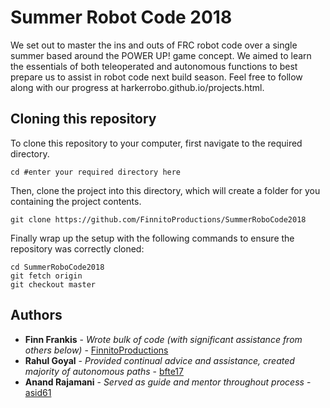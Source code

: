 # Summer Robot Code 2018
We set out to master the ins and outs of FRC robot code over a single summer based around the POWER UP! game concept. We aimed to learn the essentials of both teleoperated and autonomous functions to best prepare us to assist in robot code next build season. Feel free to follow along with our progress at harkerrobo.github.io/projects.html.
## Cloning this repository
To clone this repository to your computer, first navigate to the required directory.
```
cd #enter your required directory here
```
Then, clone the project into this directory, which will create a folder for you containing the project contents.
```
git clone https://github.com/FinnitoProductions/SummerRoboCode2018
```
Finally wrap up the setup with the following commands to ensure the repository was correctly cloned:
```
cd SummerRoboCode2018
git fetch origin 
git checkout master
```
## Authors
* **Finn Frankis** - *Wrote bulk of code (with significant assistance from others below)* - [FinnitoProductions](https://github.com/FinnitoProductions)
* **Rahul Goyal** - *Provided continual advice and assistance, created majority of autonomous paths* - [bfte17](https://github.com/bfte17)
* **Anand Rajamani** - *Served as guide and mentor throughout process* - [asid61](https://github.com/asid61)